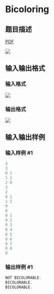 # Bicoloring

## 题目描述

[problemUrl]: https://uva.onlinejudge.org/index.php?option=com_onlinejudge&Itemid=8&category=12&page=show_problem&problem=945

[PDF](https://uva.onlinejudge.org/external/100/p10004.pdf)

![](https://cdn.luogu.com.cn/upload/vjudge_pic/UVA10004/09f718cb383e213e651b85dfd47bb80608f88609.png)

## 输入输出格式

### 输入格式

![](https://cdn.luogu.com.cn/upload/vjudge_pic/UVA10004/4d777247a97ad6fb46850227245dfe0ccb1ff2c9.png)

### 输出格式

![](https://cdn.luogu.com.cn/upload/vjudge_pic/UVA10004/e4ee823a4583ec36f33f5632f6b2aeb9ca4671f1.png)

## 输入输出样例

### 输入样例 #1

```cpp
3
3
0 1
1 2
2 0
3
2
0 1
1 2
9
8
0 1
0 2
0 3
0 4
0 5
0 6
0 7
0 8
0
```


### 输出样例 #1

```cpp
NOT BICOLORABLE.
BICOLORABLE.
BICOLORABLE.
```


